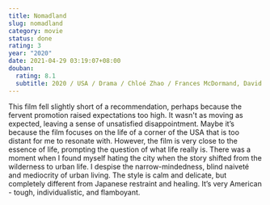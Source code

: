 ```yaml
---
title: Nomadland
slug: nomadland
category: movie
status: done
rating: 3
year: "2020"
date: 2021-04-29 03:19:07+08:00
douban:
  rating: 8.1
  subtitle: 2020 / USA / Drama / Chloé Zhao / Frances McDormand, David Strathairn
---
```


This film fell slightly short of a recommendation, perhaps because the fervent promotion raised expectations too high. It wasn't as moving as expected, leaving a sense of unsatisfied disappointment. Maybe it’s because the film focuses on the life of a corner of the USA that is too distant for me to resonate with. However, the film is very close to the essence of life, prompting the question of what life really is. There was a moment when I found myself hating the city when the story shifted from the wilderness to urban life. I despise the narrow-mindedness, blind naiveté and mediocrity of urban living. The style is calm and delicate, but completely different from Japanese restraint and healing. It’s very American - tough, individualistic, and flamboyant.
